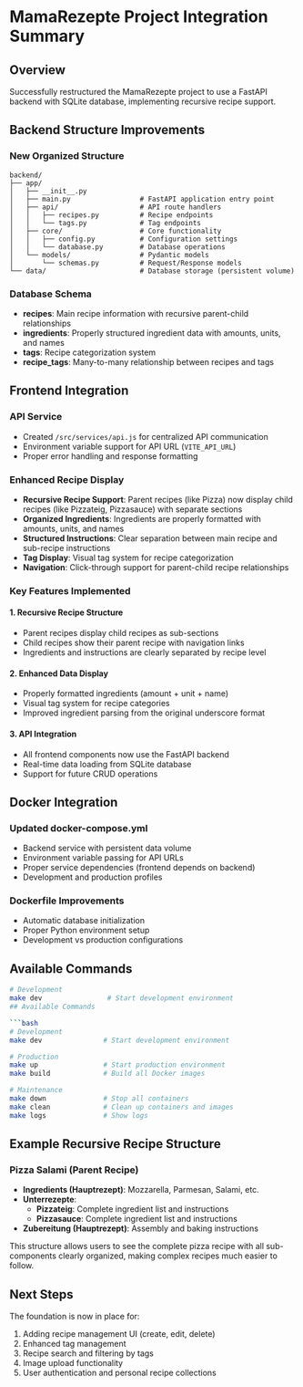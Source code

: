 # MamaRezepte Project Integration Summary

## Overview

Successfully restructured the MamaRezepte project to use a FastAPI backend with SQLite database, implementing recursive recipe support.

## Backend Structure Improvements

### New Organized Structure

```
backend/
├── app/
│   ├── __init__.py
│   ├── main.py                 # FastAPI application entry point
│   ├── api/                    # API route handlers
│   │   ├── recipes.py          # Recipe endpoints
│   │   └── tags.py             # Tag endpoints
│   ├── core/                   # Core functionality
│   │   ├── config.py           # Configuration settings
│   │   └── database.py         # Database operations
│   └── models/                 # Pydantic models
│       └── schemas.py          # Request/Response models
└── data/                       # Database storage (persistent volume)
```

### Database Schema

- **recipes**: Main recipe information with recursive parent-child relationships
- **ingredients**: Properly structured ingredient data with amounts, units, and names
- **tags**: Recipe categorization system
- **recipe_tags**: Many-to-many relationship between recipes and tags

## Frontend Integration

### API Service

- Created `/src/services/api.js` for centralized API communication
- Environment variable support for API URL (`VITE_API_URL`)
- Proper error handling and response formatting

### Enhanced Recipe Display

- **Recursive Recipe Support**: Parent recipes (like Pizza) now display child recipes (like Pizzateig, Pizzasauce) with separate sections
- **Organized Ingredients**: Ingredients are properly formatted with amounts, units, and names
- **Structured Instructions**: Clear separation between main recipe and sub-recipe instructions
- **Tag Display**: Visual tag system for recipe categorization
- **Navigation**: Click-through support for parent-child recipe relationships

### Key Features Implemented

#### 1. Recursive Recipe Structure

- Parent recipes display child recipes as sub-sections
- Child recipes show their parent recipe with navigation links
- Ingredients and instructions are clearly separated by recipe level

#### 2. Enhanced Data Display

- Properly formatted ingredients (amount + unit + name)
- Visual tag system for recipe categories
- Improved ingredient parsing from the original underscore format

#### 3. API Integration

- All frontend components now use the FastAPI backend
- Real-time data loading from SQLite database
- Support for future CRUD operations

## Docker Integration

### Updated docker-compose.yml

- Backend service with persistent data volume
- Environment variable passing for API URLs
- Proper service dependencies (frontend depends on backend)
- Development and production profiles

### Dockerfile Improvements

- Automatic database initialization
- Proper Python environment setup
- Development vs production configurations

## Available Commands

````bash
# Development
make dev                # Start development environment
## Available Commands

```bash
# Development
make dev               # Start development environment

# Production
make up                # Start production environment
make build             # Build all Docker images

# Maintenance
make down              # Stop all containers
make clean             # Clean up containers and images
make logs              # Show logs
````

## Example Recursive Recipe Structure

### Pizza Salami (Parent Recipe)

- **Ingredients (Hauptrezept)**: Mozzarella, Parmesan, Salami, etc.
- **Unterrezepte**:
  - **Pizzateig**: Complete ingredient list and instructions
  - **Pizzasauce**: Complete ingredient list and instructions
- **Zubereitung (Hauptrezept)**: Assembly and baking instructions

This structure allows users to see the complete pizza recipe with all sub-components clearly organized, making complex recipes much easier to follow.

## Next Steps

The foundation is now in place for:

1. Adding recipe management UI (create, edit, delete)
2. Enhanced tag management
3. Recipe search and filtering by tags
4. Image upload functionality
5. User authentication and personal recipe collections
